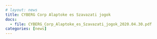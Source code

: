 ```yaml
---
# layout: news
title: CYBERG Corp Alaptoke es Szavazati jogok
docs:
  - file: CYBERG_Corp_Alaptoke_es_Szavazati_jogok_2020.04.30.pdf
categories: [news]
---
```

